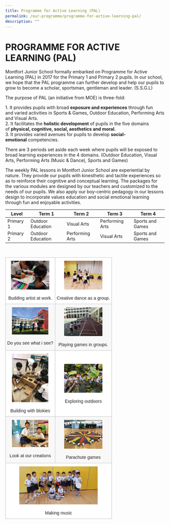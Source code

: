 ```yaml
---
title: Programme for Active Learning (PAL)
permalink: /our-programme/programme-for-active-learning-pal/
description: ""
---
```

# **PROGRAMME FOR ACTIVE LEARNING (PAL)**

Montfort Junior School formally embarked on Programme for Active Learning (PAL) in 2017 for the Primary 1 and Primary 2 pupils. In our school, we hope that the PAL programme can further develop and help our pupils to grow to become a scholar, sportsman, gentleman and leader. (S.S.G.L)  
  
The purpose of PAL (an initiative from MOE) is three-fold:  
 
1\.  It provides pupils with broad **exposure and experiences** through fun and varied activities in Sports & Games, Outdoor Education, Performing Arts and Visual Arts.     
2\.  It facilitates the **holistic development** of pupils in the five domains of **physical, cognitive, social, aesthetics and moral.**    
3\.  It provides varied avenues for pupils to develop **social-emotional** competencies. 

There are 3 periods set aside each week where pupils will be exposed to broad learning experiences in the 4 domains. (Outdoor Education, Visual Arts, Performing Arts (Music & Dance), Sports and Games)  
  
The weekly PAL lessons in Montfort Junior School are experiential by nature. They provide our pupils with kinesthetic and tactile experiences so as to reinforce their cognitive and conceptual learning. The packages for the various modules are designed by our teachers and customized to the needs of our pupils. We also apply our boy-centric pedagogy in our lessons design to incorporate values education and social emotional learning through fun and enjoyable activities.

| Level 	| Term 1 	| Term 2 	| Term 3 	| Term 4 	|
|---	|---	|---	|---	|---	|
| Primary 1 	| Outdoor Education 	| Visual Arts 	| Performing Arts 	| Sports and Games 	|
| Primary 2 	| Outdoor Education 	| Performing Arts 	| Visual Arts 	| Sports and Games 	|

<br>


<table style="border-collapse:collapse;border-spacing:0" class="tg"><thead><tr><th style="background-color:#FFF;border-color:#c0c0c0;border-style:solid;border-width:1px;color:#222;font-family:Arial, sans-serif;font-size:14px;font-weight:normal;overflow:hidden;padding:10px 5px;text-align:center;vertical-align:top;word-break:normal"><img src="/images/Budding%20artist%20at%20work.jpg" alt="Budding artist at work.jpg" width="121" height="91"><br><br><span style="background-color:#FFF">Budding artist at work.</span><br></th><th style="background-color:#FFF;border-color:#c0c0c0;border-style:solid;border-width:1px;color:#222;font-family:Arial, sans-serif;font-size:14px;font-weight:normal;overflow:hidden;padding:10px 5px;text-align:center;vertical-align:top;word-break:normal"><img src="/images/creative%20dance%20as%20a%20group.jpg" alt="creative dance as a group.jpg" width="121" height="91"><br><br><span style="background-color:#FFF">Creative dance as a group.</span><br></th></tr></thead><tbody><tr><td style="background-color:#F8F8F8;border-color:#c0c0c0;border-style:solid;border-width:1px;color:#222;font-family:Arial, sans-serif;font-size:14px;overflow:hidden;padding:10px 5px;text-align:center;vertical-align:top;word-break:normal"><img src="/images/do%20you%20see%20what%20I%20see.jpg" alt="do you see what I see.jpg" width="115" height="86"><br><br><span style="background-color:#F8F8F8">Do you see what i see?</span></td><td style="background-color:#F8F8F8;border-color:#c0c0c0;border-style:solid;border-width:1px;color:#222;font-family:Arial, sans-serif;font-size:14px;overflow:hidden;padding:10px 5px;text-align:center;vertical-align:top;word-break:normal"><img src="/images/playing%20games%20in%20groups.jpg" alt="playing games in groups.JPG" width="121" height="91"><br><br><span style="background-color:#F8F8F8">Playing games in groups.</span></td></tr><tr><td style="background-color:#FFF;border-color:#c0c0c0;border-style:solid;border-width:1px;color:#222;font-family:Arial, sans-serif;font-size:14px;overflow:hidden;padding:10px 5px;text-align:center;vertical-align:top;word-break:normal"><img src="/images/Building%20with%20blokies.jpg" alt="Building with blokies.JPG" width="115" height="153"><br><br><span style="background-color:#FFF">Building with blokies</span><br></td><td style="background-color:#FFF;border-color:#c0c0c0;border-style:solid;border-width:1px;color:#222;font-family:Arial, sans-serif;font-size:14px;overflow:hidden;padding:10px 5px;text-align:center;vertical-align:top;word-break:normal"><br><br><img src="/images/Exploring%20outdoors.jpg" alt="Exploring outdoors.jpg" width="121" height="91"><br><br><span style="color:#222;background-color:#FFF">Exploring outdoors</span></td></tr><tr><td style="background-color:#F8F8F8;border-color:#c0c0c0;border-style:solid;border-width:1px;color:#222;font-family:Arial, sans-serif;font-size:14px;overflow:hidden;padding:10px 5px;text-align:center;vertical-align:top;word-break:normal"><img src="/images/Look%20at%20our%20creations.jpg" alt="Look at our creations.jpg" width="115" height="86"><br><br><span style="background-color:#F8F8F8">Look at our creations</span><br></td><td style="background-color:#F8F8F8;border-color:#c0c0c0;border-style:solid;border-width:1px;color:#222;font-family:Arial, sans-serif;font-size:14px;overflow:hidden;padding:10px 5px;text-align:center;vertical-align:top;word-break:normal"><img src="/images/Parachute%20games.jpg" alt="Parachute games.jpg" width="121" height="91"><br><br><span style="color:#222;background-color:#F8F8F8">Parachute games </span></td></tr><tr><td style="background-color:#FFF;border-color:#c0c0c0;border-style:solid;border-width:1px;color:#222;font-family:Arial, sans-serif;font-size:14px;overflow:hidden;padding:10px 5px;text-align:center;vertical-align:top;word-break:normal" colspan="2"><img src="/images/Making%20music.jpg" alt="Making music.JPG" width="248" height="120"><br><br><span style="color:#222;background-color:#FFF">Making music</span></td></tr></tbody></table>